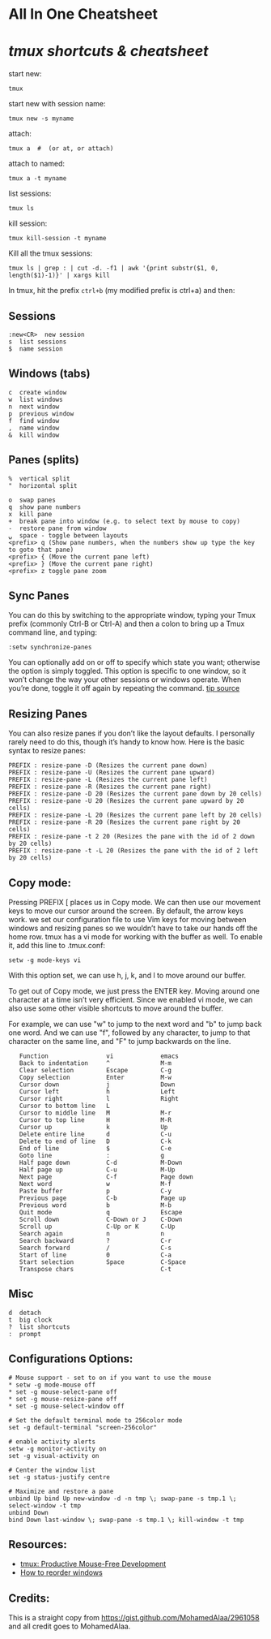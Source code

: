 # All In One Cheatsheet

# _tmux shortcuts & cheatsheet_

start new:

    tmux

start new with session name:

    tmux new -s myname

attach:

    tmux a  #  (or at, or attach)

attach to named:

    tmux a -t myname

list sessions:

    tmux ls

<a name="killSessions"></a>kill session:

    tmux kill-session -t myname

<a name="killAllSessions"></a>Kill all the tmux sessions:

    tmux ls | grep : | cut -d. -f1 | awk '{print substr($1, 0, length($1)-1)}' | xargs kill

In tmux, hit the prefix `ctrl+b` (my modified prefix is ctrl+a) and then:

## Sessions

    :new<CR>  new session
    s  list sessions
    $  name session

## <a name="WindowsTabs"></a>Windows (tabs)

    c  create window
    w  list windows
    n  next window
    p  previous window
    f  find window
    ,  name window
    &  kill window

## <a name="PanesSplits"></a>Panes (splits)

    %  vertical split
    "  horizontal split

    o  swap panes
    q  show pane numbers
    x  kill pane
    +  break pane into window (e.g. to select text by mouse to copy)
    -  restore pane from window
    ⍽  space - toggle between layouts
    <prefix> q (Show pane numbers, when the numbers show up type the key to goto that pane)
    <prefix> { (Move the current pane left)
    <prefix> } (Move the current pane right)
    <prefix> z toggle pane zoom

## <a name="syncPanes"></a>Sync Panes

You can do this by switching to the appropriate window, typing your Tmux prefix (commonly Ctrl-B or Ctrl-A) and then a colon to bring up a Tmux command line, and typing:

```
:setw synchronize-panes
```

You can optionally add on or off to specify which state you want; otherwise the option is simply toggled. This option is specific to one window, so it won’t change the way your other sessions or windows operate. When you’re done, toggle it off again by repeating the command. [tip source](http://blog.sanctum.geek.nz/sync-tmux-panes/)


## Resizing Panes

You can also resize panes if you don’t like the layout defaults. I personally rarely need to do this, though it’s handy to know how. Here is the basic syntax to resize panes:

    PREFIX : resize-pane -D (Resizes the current pane down)
    PREFIX : resize-pane -U (Resizes the current pane upward)
    PREFIX : resize-pane -L (Resizes the current pane left)
    PREFIX : resize-pane -R (Resizes the current pane right)
    PREFIX : resize-pane -D 20 (Resizes the current pane down by 20 cells)
    PREFIX : resize-pane -U 20 (Resizes the current pane upward by 20 cells)
    PREFIX : resize-pane -L 20 (Resizes the current pane left by 20 cells)
    PREFIX : resize-pane -R 20 (Resizes the current pane right by 20 cells)
    PREFIX : resize-pane -t 2 20 (Resizes the pane with the id of 2 down by 20 cells)
    PREFIX : resize-pane -t -L 20 (Resizes the pane with the id of 2 left by 20 cells)


## Copy mode:

Pressing PREFIX [ places us in Copy mode. We can then use our movement keys to move our cursor around the screen. By default, the arrow keys work. we set our configuration file to use Vim keys for moving between windows and resizing panes so we wouldn’t have to take our hands off the home row. tmux has a vi mode for working with the buffer as well. To enable it, add this line to .tmux.conf:

    setw -g mode-keys vi

With this option set, we can use h, j, k, and l to move around our buffer.

To get out of Copy mode, we just press the ENTER key. Moving around one character at a time isn’t very efficient. Since we enabled vi mode, we can also use some other visible shortcuts to move around the buffer.

For example, we can use "w" to jump to the next word and "b" to jump back one word. And we can use "f", followed by any character, to jump to that character on the same line, and "F" to jump backwards on the line.

       Function                vi             emacs
       Back to indentation     ^              M-m
       Clear selection         Escape         C-g
       Copy selection          Enter          M-w
       Cursor down             j              Down
       Cursor left             h              Left
       Cursor right            l              Right
       Cursor to bottom line   L
       Cursor to middle line   M              M-r
       Cursor to top line      H              M-R
       Cursor up               k              Up
       Delete entire line      d              C-u
       Delete to end of line   D              C-k
       End of line             $              C-e
       Goto line               :              g
       Half page down          C-d            M-Down
       Half page up            C-u            M-Up
       Next page               C-f            Page down
       Next word               w              M-f
       Paste buffer            p              C-y
       Previous page           C-b            Page up
       Previous word           b              M-b
       Quit mode               q              Escape
       Scroll down             C-Down or J    C-Down
       Scroll up               C-Up or K      C-Up
       Search again            n              n
       Search backward         ?              C-r
       Search forward          /              C-s
       Start of line           0              C-a
       Start selection         Space          C-Space
       Transpose chars                        C-t

## Misc

    d  detach
    t  big clock
    ?  list shortcuts
    :  prompt

## Configurations Options:

    # Mouse support - set to on if you want to use the mouse
    * setw -g mode-mouse off
    * set -g mouse-select-pane off
    * set -g mouse-resize-pane off
    * set -g mouse-select-window off

    # Set the default terminal mode to 256color mode
    set -g default-terminal "screen-256color"

    # enable activity alerts
    setw -g monitor-activity on
    set -g visual-activity on

    # Center the window list
    set -g status-justify centre

    # Maximize and restore a pane
    unbind Up bind Up new-window -d -n tmp \; swap-pane -s tmp.1 \; select-window -t tmp
    unbind Down
    bind Down last-window \; swap-pane -s tmp.1 \; kill-window -t tmp

## Resources:

* [tmux: Productive Mouse-Free Development](http://pragprog.com/book/bhtmux/tmux)
* [How to reorder windows](http://superuser.com/questions/343572/tmux-how-do-i-reorder-my-windows)

## Credits:
This is a straight copy from https://gist.github.com/MohamedAlaa/2961058 and all credit goes to MohamedAlaa.
